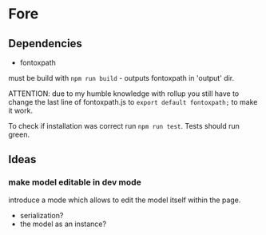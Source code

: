 # Fore


## Dependencies

* fontoxpath

must be build with `npm run build` - outputs fontoxpath in 'output' dir. 

ATTENTION: due to my humble knowledge with rollup you still have to change the last line of fontoxpath.js
to `export default fontoxpath;` to make it work.

To check if installation was correct run `npm run test`. Tests should run green.

## Ideas

### make model editable in dev mode

introduce a mode which allows to edit the model itself within 
the page.

- serialization?
- the model as an instance?
